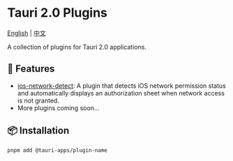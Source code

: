 # Tauri 2.0 Plugins

[English](README.md) | [中文](README_ZH.md)

A collection of plugins for Tauri 2.0 applications.

## 🚀 Features

- [ios-network-detect](/packages/tauri-plugin-ios-network-detect): A plugin that detects iOS network permission status
  and automatically displays an authorization sheet when network access is not granted.
- More plugins coming soon...

## 📦 Installation

```bash
pnpm add @tauri-apps/plugin-name
```
